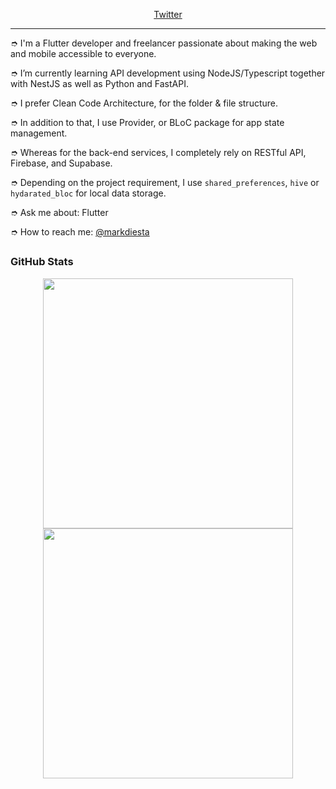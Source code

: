 
<p align="center">
  <a href="https://twitter.com/markdiesta">Twitter</a>
</p>

---
➮ I'm a Flutter developer and freelancer passionate about making the web and mobile accessible to everyone.

➮ I’m currently learning API development using NodeJS/Typescript together with NestJS as well as Python and FastAPI.

➮ I prefer Clean Code Architecture, for the folder & file structure.

➮ In addition to that, I use Provider, or BLoC package for app state management.

➮ Whereas for the back-end services, I completely rely on RESTful API, Firebase, and Supabase.

➮ Depending on the project requirement, I use `shared_preferences`, `hive` or `hydarated_bloc` for local data storage.

➮ Ask me about: Flutter 

➮ How to reach me: [@markdiesta](https://twitter.com/markdiesta)


## <h3 align="left">GitHub Stats</h3>

<p align = "center">
  <img src = "https://github-readme-stats.vercel.app/api?username=madz&show_icons=true&theme=bear" width = 400>
  <img src = "https://github-readme-streak-stats.herokuapp.com?user=madz&theme=dark&hide_border=true" width = 400>
</p>
